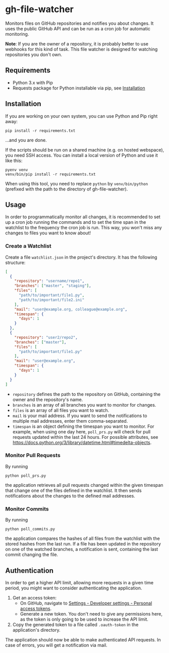 # gh-file-watcher
Monitors files on GitHub repositories and notifies you about changes. It uses the public GitHub API and can be run as a cron job for automatic monitoring.

**Note**: If you are the owner of a repository, it is probably better to use webhooks for this kind of task. This file watcher is designed for watching repositories you don't own.

## Requirements

- Python 3.x with Pip
- Requests package for Python installable via pip, see [Installation](#installation)

## Installation

If you are working on your own system, you can use Python and Pip right away:

```
pip install -r requirements.txt
```

...and you are done.

If the scripts should be run on a shared machine (e.g. on hosted webspace), you need SSH access. 
You can install a local version of Python and use it like this:

```
pyenv venv
venv/bin/pip install -r requirements.txt
```

When using this tool, you need to replace `python` by `venv/bin/python` (prefixed with the path to the directory of gh-file-watcher).

## Usage
In order to programmatically monitor all changes, it is recommended to set up a cron job running the commands and to set the time span in the watchlist to the frequency the cron job is run. 
This way, you won't miss any changes to files you want to know about!

### Create a Watchlist

Create a file `watchlist.json` in the project's directory. It has the following structure:

```json
[
  {
    "repository": "username/repo1",
    "branches": ["master", "staging"],
    "files": [
      "path/to/important/file1.py",
      "path/to/important/file2.ini"
    ],
    "mail": "user@example.org, colleague@example.org",
    "timespan": {
      "days": 1
    }
  },
  {
    "repository": "user2/repo2",
    "branches": ["master"],
    "files": [
      "path/to/important/file1.py"
    ],
    "mail": "user@example.org",
    "timespan": {
      "days": 1
    }
  }
]
```

- `repository` defines the path to the repository on GitHub, containing the owner and the repository's name.
- `branches` is an array of all branches you want to monitor for changes.
- `files` is an array of all files you want to watch.
- `mail` is your mail address. If you want to send the notifications to multiple mail addresses, enter them comma-separated.
- `timespan` is an object defining the timespan you want to monitor. For example, when using one day here, `poll_prs.py` will check for pull requests updated within the last 24 hours.
  For possible attributes, see https://docs.python.org/3/library/datetime.html#timedelta-objects.

### Monitor Pull Requests

By running 

```
python poll_prs.py
```

the application retrieves all pull requests changed within the given timespan that change one of the files defined in the watchlist.
It then sends notifications about the changes to the defined mail addresses.

### Monitor Commits

By running

```
python poll_commits.py
```

the application compares the hashes of all files from the watchlist with the stored hashes from the last run.
If a file has been updated in the repository on one of the watched branches, a notification is sent, containing the last commit changing the file.

## Authentication
In order to get a higher API limit, allowing more requests in a given time period, you might want to consider authenticating the application.

1. Get an access token:
    - On GitHub, navigate to [Settings - Developer settings - Personal access tokens](https://github.com/settings/tokens).
    - Generate a new token. You don't need to give any permissions here, as the token is only going to be used to increase the API limit.
2. Copy the generated token to a file called `.oauth-token` in the application's directory.

The application should now be able to make authenticated API requests. In case of errors, you will get a notification via mail.
